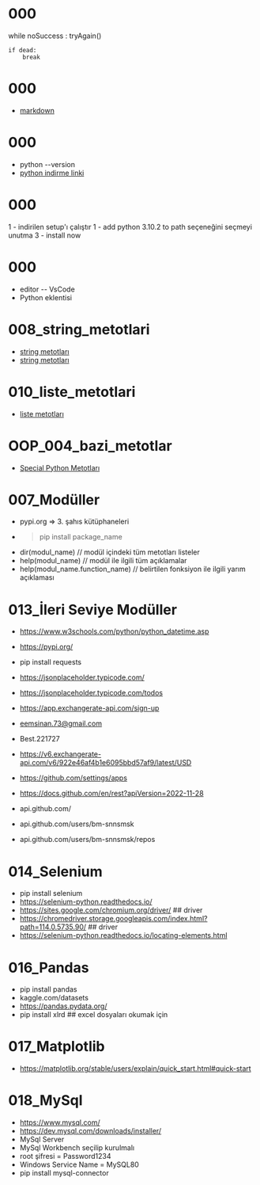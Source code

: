 # 000
while noSuccess :
    tryAgain()

    if dead:
        break

# 000
- [markdown](https://medium.com/deep-learning-turkiye/t%C3%BCrk%C3%A7e-markdown-rehberi-61779d2e2a96)

# 000
- python --version
- [python indirme linki](www.python.org)

# 000
1 - indirilen setup'ı çalıştır
1 - add python 3.10.2 to path seçeneğini seçmeyi unutma
3 - install now 

# 000
- editor -- VsCode
- Python eklentisi

# 008_string_metotlari
- [string metotları](https://docs.python.org/3/library/stdtypes.html#string-methods)
- [string metotları](https://www.w3schools.com/python/python_ref_string.asp)

# 010_liste_metotlari
- [liste metotları](https://docs.python.org/tr/3.10/tutorial/datastructures.html)

# OOP_004_bazi_metotlar
- [Special Python Metotları](https://medium.com/data-bistrot/special-methods-in-python-oop-3b99585ee29c)

# 007_Modüller
- pypi.org  => 3. şahıs kütüphaneleri
- > pip install package_name
- dir(modul_name)                 // modül içindeki tüm metotları listeler
- help(modul_name)                // modül ile ilgili tüm açıklamalar
- help(modul_name.function_name)  // belirtilen fonksiyon ile ilgili yarım açıklaması

# 013_İleri Seviye Modüller
- https://www.w3schools.com/python/python_datetime.asp

- https://pypi.org/
- pip install requests
- https://jsonplaceholder.typicode.com/
- https://jsonplaceholder.typicode.com/todos

- https://app.exchangerate-api.com/sign-up
- eemsinan.73@gmail.com
- Best.221727
- https://v6.exchangerate-api.com/v6/922e46af4b1e6095bbd57af9/latest/USD

- https://github.com/settings/apps
- https://docs.github.com/en/rest?apiVersion=2022-11-28
- api.github.com/
- api.github.com/users/bm-snnsmsk
- api.github.com/users/bm-snnsmsk/repos

# 014_Selenium
- pip install selenium
- https://selenium-python.readthedocs.io/
- https://sites.google.com/chromium.org/driver/ ## driver
- https://chromedriver.storage.googleapis.com/index.html?path=114.0.5735.90/ ## driver
- https://selenium-python.readthedocs.io/locating-elements.html

# 016_Pandas
- pip install pandas
- kaggle.com/datasets
- https://pandas.pydata.org/
- pip install xlrd     ## excel dosyaları okumak için

# 017_Matplotlib
- https://matplotlib.org/stable/users/explain/quick_start.html#quick-start

# 018_MySql
- https://www.mysql.com/
- https://dev.mysql.com/downloads/installer/
- MySql Server
- MySql Workbench    seçilip kurulmalı
- root şifresi          = Password1234
- Windows Service Name  = MySQL80
- pip install mysql-connector

